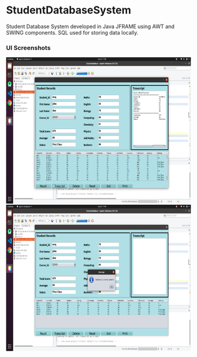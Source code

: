 # StudentDatabaseSystem
Student Database System developed in Java JFRAME using AWT and SWING components. SQL used for storing data locally.

### UI Screenshots
<img src="https://github.com/therrshan/StudentDatabaseSystem/blob/master/ScreenShots/1.png" alt="" width="700" height="400">

<img src="https://github.com/therrshan/StudentDatabaseSystem/blob/master/ScreenShots/2.png" alt="" width="700" height="400">
